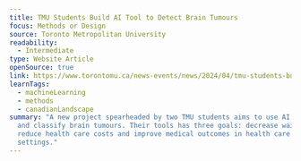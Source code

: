 ```yaml
---
title: TMU Students Build AI Tool to Detect Brain Tumours
focus: Methods or Design
source: Toronto Metropolitan University
readability:
  - Intermediate
type: Website Article
openSource: true
link: https://www.torontomu.ca/news-events/news/2024/04/tmu-students-build-ai-tool-to-detect-brain-tumours/
learnTags:
  - machineLearning
  - methods
  - canadianLandscape
summary: "A new project spearheaded by two TMU students aims to use AI to detect
  and classify brain tumours. Their tools has three goals: decrease wait times,
  reduce health care costs and improve medical outcomes in health care
  settings."
---
```

